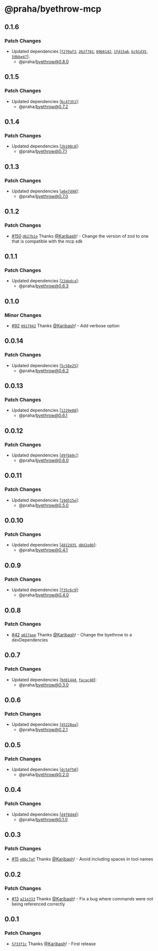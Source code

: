 # @praha/byethrow-mcp

## 0.1.6

### Patch Changes

- Updated dependencies [[`f270af3`](https://github.com/praha-inc/byethrow/commit/f270af333ff9ac4d9d6c5b01dfc3c0fd0ed2ae8b), [`262f781`](https://github.com/praha-inc/byethrow/commit/262f781367d941a8919cf1b929b436d2ff75dfdb), [`89b6142`](https://github.com/praha-inc/byethrow/commit/89b61425c5caa23b083d0be4358ca2bacc481802), [`1fd15a6`](https://github.com/praha-inc/byethrow/commit/1fd15a69fe6876397e1a9df6aa3bc5a8a2187a23), [`bc91d35`](https://github.com/praha-inc/byethrow/commit/bc91d35db5b7383efdb00f832849467be95b8e8d), [`59bbe47`](https://github.com/praha-inc/byethrow/commit/59bbe47367155e8497e60c3d6aec72151bb23bd3)]:
  - @praha/byethrow@0.8.0

## 0.1.5

### Patch Changes

- Updated dependencies [[`6c47351`](https://github.com/praha-inc/byethrow/commit/6c47351e5acd94c3843570a5db3ca683b282f92a)]:
  - @praha/byethrow@0.7.2

## 0.1.4

### Patch Changes

- Updated dependencies [[`2b198c8`](https://github.com/praha-inc/byethrow/commit/2b198c8de38cf1888eb9015223a23eaf65172057)]:
  - @praha/byethrow@0.7.1

## 0.1.3

### Patch Changes

- Updated dependencies [[`a6e7d98`](https://github.com/praha-inc/byethrow/commit/a6e7d98486887e519252fa03c7be88d92a05847c)]:
  - @praha/byethrow@0.7.0

## 0.1.2

### Patch Changes

- [#150](https://github.com/praha-inc/byethrow/pull/150) [`d627b1e`](https://github.com/praha-inc/byethrow/commit/d627b1e3df4d8bc004ca4a1a6110356d1253f99f) Thanks [@Karibash](https://github.com/Karibash)! - Change the version of zod to one that is compatible with the mcp sdk

## 0.1.1

### Patch Changes

- Updated dependencies [[`22dedca`](https://github.com/praha-inc/byethrow/commit/22dedca5646471e43f2de1781eef4da641d68c0d)]:
  - @praha/byethrow@0.6.3

## 0.1.0

### Minor Changes

- [#92](https://github.com/praha-inc/byethrow/pull/92) [`4917942`](https://github.com/praha-inc/byethrow/commit/4917942a184783e8f95206f396ee3acc43d93960) Thanks [@Karibash](https://github.com/Karibash)! - Add verbose option

## 0.0.14

### Patch Changes

- Updated dependencies [[`5c58e25`](https://github.com/praha-inc/byethrow/commit/5c58e250c8dd4c35dbf24278fb203b6746c33ca9)]:
  - @praha/byethrow@0.6.2

## 0.0.13

### Patch Changes

- Updated dependencies [[`1229e80`](https://github.com/praha-inc/byethrow/commit/1229e80f7daab65d8026a8a95a8e8206f31ca928)]:
  - @praha/byethrow@0.6.1

## 0.0.12

### Patch Changes

- Updated dependencies [[`d9fbb0c`](https://github.com/praha-inc/byethrow/commit/d9fbb0c7892fed88d566593cdb6351046d4fff6b)]:
  - @praha/byethrow@0.6.0

## 0.0.11

### Patch Changes

- Updated dependencies [[`19d515e`](https://github.com/praha-inc/byethrow/commit/19d515e453615146fe584476624d211b0249c745)]:
  - @praha/byethrow@0.5.0

## 0.0.10

### Patch Changes

- Updated dependencies [[`4822d35`](https://github.com/praha-inc/byethrow/commit/4822d35fa4f06067214b5264be13fb80a288edec), [`d8d2e0b`](https://github.com/praha-inc/byethrow/commit/d8d2e0b798e126ab28e7aa7175b3edb0ad6dcf5f)]:
  - @praha/byethrow@0.4.1

## 0.0.9

### Patch Changes

- Updated dependencies [[`f35c6c9`](https://github.com/praha-inc/byethrow/commit/f35c6c9d0f9e7a3803c10ae4e5d425b7b9abe0aa)]:
  - @praha/byethrow@0.4.0

## 0.0.8

### Patch Changes

- [#42](https://github.com/praha-inc/byethrow/pull/42) [`a027aee`](https://github.com/praha-inc/byethrow/commit/a027aee4fda209d5f1485abcb38d491125e2db95) Thanks [@Karibash](https://github.com/Karibash)! - Change the byethrow to a devDependencies

## 0.0.7

### Patch Changes

- Updated dependencies [[`9d8144d`](https://github.com/praha-inc/byethrow/commit/9d8144d2783bd21dda6ae0c7d3fe0d2326923549), [`facac40`](https://github.com/praha-inc/byethrow/commit/facac402c93c8b6195922644b9b8a9458b266e29)]:
  - @praha/byethrow@0.3.0

## 0.0.6

### Patch Changes

- Updated dependencies [[`45220aa`](https://github.com/praha-inc/byethrow/commit/45220aa5e43b4e2670dec320ea9974b09b396001)]:
  - @praha/byethrow@0.2.1

## 0.0.5

### Patch Changes

- Updated dependencies [[`dc54f50`](https://github.com/praha-inc/byethrow/commit/dc54f50f4db183d8c1b2735f07b0d3c4c665173f)]:
  - @praha/byethrow@0.2.0

## 0.0.4

### Patch Changes

- Updated dependencies [[`d4f0d4d`](https://github.com/praha-inc/byethrow/commit/d4f0d4d2ffbdfc366f61ce564dde5c54040b55a2)]:
  - @praha/byethrow@0.1.0

## 0.0.3

### Patch Changes

- [#15](https://github.com/praha-inc/byethrow/pull/15) [`e8bc7af`](https://github.com/praha-inc/byethrow/commit/e8bc7af4b7de9806aba0e7779215435cb394016d) Thanks [@Karibash](https://github.com/Karibash)! - Avoid including spaces in tool names

## 0.0.2

### Patch Changes

- [#13](https://github.com/praha-inc/byethrow/pull/13) [`a21e333`](https://github.com/praha-inc/byethrow/commit/a21e333c49ed278282d66053c39998a69c3cdfa9) Thanks [@Karibash](https://github.com/Karibash)! - Fix a bug where commands were not being referenced correctly

## 0.0.1

### Patch Changes

- [`5733f1c`](https://github.com/praha-inc/byethrow/commit/5733f1c39aa9a53ef00cbb5d26821a792c60c0ce) Thanks [@Karibash](https://github.com/Karibash)! - First release
